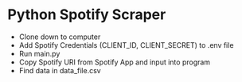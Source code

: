 # Python Spotify Scraper
- Clone down to computer
- Add Spotify Credentials (CLIENT_ID, CLIENT_SECRET) to .env file
- Run main.py
- Copy Spotify URI from Spotify App and input into program
- Find data in data_file.csv